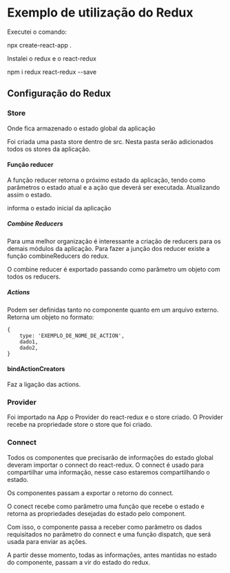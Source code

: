 # Exemplo de utilização do Redux #

Executei o comando:

npx create-react-app .

Instalei o redux e o react-redux

npm i redux react-redux --save

## Configuração do Redux ##

### Store ###

Onde fica armazenado o estado global da aplicação

Foi criada uma pasta store dentro de src.
Nesta pasta serão adicionados todos os stores da aplicação.

#### Função reducer ####
A função reducer retorna o próximo estado da aplicação, tendo como parâmetros o estado atual e a ação que deverá ser executada. Atualizando assim o estado.

informa o estado inicial da aplicação

##### Combine Reducers #####

Para uma melhor organização é interessante a criação de reducers para os demais módulos da aplicação.
Para fazer a junção dos reducer existe a função combineReducers do redux.

O combine reducer é exportado passando como parâmetro um objeto com todos os reducers.

##### Actions #####

Podem ser definidas tanto no componente quanto em um arquivo externo.
Retorna um objeto no formato:
```
{
    type: 'EXEMPLO_DE_NOME_DE_ACTION',
    dado1,
    dado2,
}
```

#### bindActionCreators ####

Faz a ligação das actions.

### Provider ###
Foi importado na App o Provider do react-redux e o store criado.
O Provider recebe na propriedade store o store que foi criado.

### Connect ###
Todos os componentes que precisarão de informações do estado global deveram importar o connect do react-redux.
O connect é usado para compartilhar uma informação, nesse caso estaremos compartilhando o estado.

Os componentes passam a exportar o retorno do connect.

O conect recebe como parâmetro uma função que recebe o estado e retorna as propriedades desejadas do estado pelo component.

Com isso, o componente passa a receber como parâmetro os dados requisitados no parâmetro do connect e uma função dispatch, que será usada para enviar as ações.

A partir desse momento, todas as informações, antes mantidas no estado do componente, passam a vir do estado do redux.


